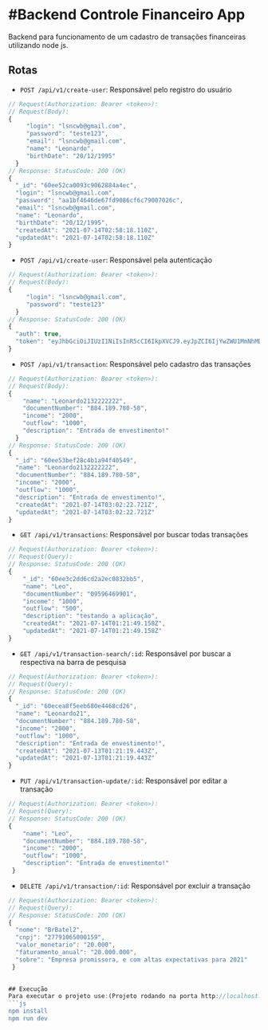 # #Backend Controle Financeiro App
Backend para funcionamento de um cadastro de transações financeiras utilizando node js.

## Rotas

- `POST /api/v1/create-user`: Responsável pelo registro do usuário
```js
// Request(Authorization: Bearer <token>):
// Request(Body):
{
	 "login": "lsncwb@gmail.com",
	 "password": "teste123",
	 "email": "lsncwb@gmail.com",
	 "name": "Leonardo",
	 "birthDate": "20/12/1995"
  }
// Response: StatusCode: 200 (OK)
{
  "_id": "60ee52ca0093c9062884a4ec",
  "login": "lsncwb@gmail.com",
  "password": "aa1bf4646de67fd9086cf6c79007026c",
  "email": "lsncwb@gmail.com",
  "name": "Leonardo",
  "birthDate": "20/12/1995",
  "createdAt": "2021-07-14T02:58:18.110Z",
  "updatedAt": "2021-07-14T02:58:18.110Z"
}
```

- `POST /api/v1/create-user`: Responsável pela autenticação
```js
// Request(Authorization: Bearer <token>):
// Request(Body):
{
	 "login": "lsncwb@gmail.com",
	 "password": "teste123"
  }
// Response: StatusCode: 200 (OK)
{
  "auth": true,
  "token": "eyJhbGciOiJIUzI1NiIsInR5cCI6IkpXVCJ9.eyJpZCI6IjYwZWU1MmNhMDA5M2M5MDYyODg0YTRlYyIsImlhdCI6MTYyNjIzMTgyOX0.V-Q5rjlIlgMqMHSxnSHV_PfZnyUjREh9Dcyb5p6RRtM"
}
```

- `POST /api/v1/transaction`: Responsável pelo cadastro das transações
```js
// Request(Authorization: Bearer <token>):
// Request(Body):
{
	"name": "Leonardo2132222222",
	"documentNumber": "884.189.780-58",
	"income": "2000",
	"outflow": "1000",
	"description": "Entrada de envestimento!"
  }
// Response: StatusCode: 200 (OK)
{
  "_id": "60ee53bef28c4b1a94f40549",
  "name": "Leonardo2132222222",
  "documentNumber": "884.189.780-58",
  "income": "2000",
  "outflow": "1000",
  "description": "Entrada de envestimento!",
  "createdAt": "2021-07-14T03:02:22.721Z",
  "updatedAt": "2021-07-14T03:02:22.721Z"
}
```

- `GET /api/v1/transactions`: Responsável por buscar todas transações
```js
// Request(Authorization: Bearer <token>):
// Request(Query):
// Response: StatusCode: 200 (OK)
{
    "_id": "60ee3c2dd6cd2a2ec0832bb5",
    "name": "Leo",
    "documentNumber": "09596469901",
    "income": "1000",
    "outflow": "500",
    "description": "testando a aplicação",
    "createdAt": "2021-07-14T01:21:49.158Z",
    "updatedAt": "2021-07-14T01:21:49.158Z"
}
```

- `GET /api/v1/transaction-search/:id`: Responsável por buscar a respectiva na barra de pesquisa
```js
// Request(Authorization: Bearer <token>):
// Request(Query):
// Response: StatusCode: 200 (OK)
{
  "_id": "60ecea8f5eeb680e4468cd26",
  "name": "Leonardo21",
  "documentNumber": "884.189.780-58",
  "income": "2000",
  "outflow": "1000",
  "description": "Entrada de envestimento!",
  "createdAt": "2021-07-13T01:21:19.443Z",
  "updatedAt": "2021-07-13T01:21:19.443Z"
}
```

- `PUT /api/v1/transaction-update/:id`: Responsável por editar a transação
```js
// Request(Authorization: Bearer <token>):
// Request(Query):
// Response: StatusCode: 200 (OK)
{
	"name": "Leo",
	"documentNumber": "884.189.780-58",
	"income": "2000",
	"outflow": "1000",
	"description": "Entrada de envestimento!"
 }
```

- `DELETE /api/v1/transaction/:id`: Responsável por excluir a transação
```js
// Request(Authorization: Bearer <token>):
// Request(Query):
// Response: StatusCode: 200 (OK)
{
  "nome": "BrBatel2",
  "cnpj": "27791065000159",
  "valor_monetario": "20.000",
  "faturamento_anual": "20.000.000",
  "sobre": "Empresa promissora, e com altas expectativas para 2021"
 }
 

## Execução
Para executar o projeto use:(Projeto rodando na porta http://localhost:3333)
```js
npm install
npm run dev
```

